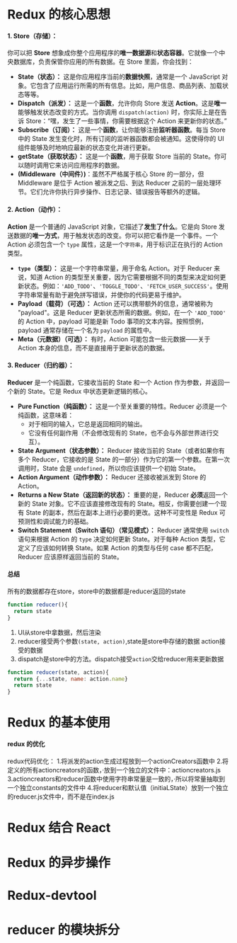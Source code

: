 # Redux 的核心思想

#### **1. Store（存储）：**

你可以把 **Store** 想象成你整个应用程序的**唯一数据源**和**状态容器**。它就像一个中央数据库，负责保管你应用的所有数据。在 Store 里面，你会找到：

- **State（状态）：** 这是你应用程序当前的**数据快照**，通常是一个 JavaScript 对象。它包含了应用运行所需的所有信息。比如，用户信息、商品列表、加载状态等等。
- **Dispatch（派发）：** 这是一个**函数**，允许你向 Store 发送 **Action**。这是**唯一**能够触发状态改变的方式。当你调用 `dispatch(action)` 时，你实际上是在告诉 Store：“嘿，发生了一些事情，你需要根据这个 Action 来更新你的状态。”
- **Subscribe（订阅）：** 这是一个**函数**，让你能够注册**监听器函数**。每当 Store 中的 State 发生变化时，所有订阅的监听器函数都会被通知。这使得你的 UI 组件能够及时地响应最新的状态变化并进行更新。
- **getState（获取状态）：** 这是一个**函数**，用于获取 Store 当前的 State。你可以随时调用它来访问应用程序的数据。
- **(Middleware（中间件）)**：虽然不严格属于核心 Store 的一部分，但 Middleware 是位于 Action 被派发之后、到达 Reducer 之前的一层处理环节。它们允许你执行异步操作、日志记录、错误报告等额外的逻辑。

#### **2. Action（动作）：**

**Action** 是一个普通的 JavaScript 对象，它描述了**发生了什么**。它是向 Store 发送数据的**唯一方式**，用于触发状态的改变。你可以把它看作是一个事件。一个 Action 必须包含一个 `type` 属性，这是一个`字符串`，用于标识正在执行的 Action 类型。

- **`type`（类型）：** 这是一个字符串常量，用于命名 Action。对于 Reducer 来说，知道 Action 的类型至关重要，因为它需要根据不同的类型来决定如何更新状态。例如：`'ADD_TODO'`、`'TOGGLE_TODO'`、`'FETCH_USER_SUCCESS'`。使用字符串常量有助于避免拼写错误，并使你的代码更易于维护。
- **Payload（载荷）（可选）：** Action 还可以携带额外的信息，通常被称为 "payload"。这是 Reducer 更新状态所需的数据。例如，在一个 `'ADD_TODO'` 的 Action 中，payload 可能是新 Todo 事项的文本内容。按照惯例，payload 通常存储在一个名为 `payload` 的属性中。
- **Meta（元数据）（可选）：** 有时，Action 可能包含一些元数据——关于 Action 本身的信息，而不是直接用于更新状态的数据。

#### **3. Reducer（归约器）：**

**Reducer** 是一个纯函数，它接收当前的 State 和一个 Action 作为参数，并返回一个新的 State。它是 Redux 中状态更新逻辑的核心。

- **Pure Function（纯函数）：** 这是一个至关重要的特性。Reducer 必须是一个纯函数，这意味着：
  - 对于相同的输入，它总是返回相同的输出。
  - 它没有任何副作用（不会修改现有的 State，也不会与外部世界进行交互）。
- **State Argument（状态参数）：** Reducer 接收当前的 State（或者如果你有多个 Reducer，它接收的是 State 的一部分）作为它的第一个参数。在第一次调用时，State 会是 `undefined`，所以你应该提供一个初始 State。
- **Action Argument（动作参数）：** Reducer 还接收被派发到 Store 的 Action。
- **Returns a New State（返回新的状态）：** 重要的是，Reducer **必须**返回一个新的 State 对象。它不应该直接修改现有的 State。相反，你需要创建一个现有 State 的副本，然后在副本上进行必要的更改。这种不可变性是 Redux 可预测性和调试能力的基础。
- **Switch Statement（Switch 语句）（常见模式）：** Reducer 通常使用 `switch` 语句来根据 Action 的 `type` 决定如何更新 State。对于每种 Action 类型，它定义了应该如何转换 State。如果 Action 的类型与任何 case 都不匹配，Reducer 应该原样返回当前的 State。


#### 总结

所有的数据都存在store，store中的数据都是reducer返回的state

```js
function reducer(){
  return state
}
```

1. UI从store中拿数据，然后渲染
2. reducer接受两个参数`(state, action)`,state是store中存储的数据 action接受的数据
3. dispatch是store中的方法。dispatch接受`action`交给reducer用来更新数据

```js
function reducer(state, action){
  return {...state, name: action.name}
  return state
}
```

# Redux 的基本使用

#### redux 的优化

redux代码优化：
1.将派发的action生成过程放到一个actionCreators函数中
2.将定义的所有actioncreators的函数，·放到一个独立的文件中：actioncreators.js
3.actioncreators和reducer函数中使用字符串常量是一致的，·所以将常量抽取到一个独立constants的文件中
4.将reducer和默认值（initiaLState）放到一个独立的reducer.js文件中，而不是在index.js

# Redux 结合 React

# Redux 的异步操作

# Redux-devtool

# reducer 的模块拆分
